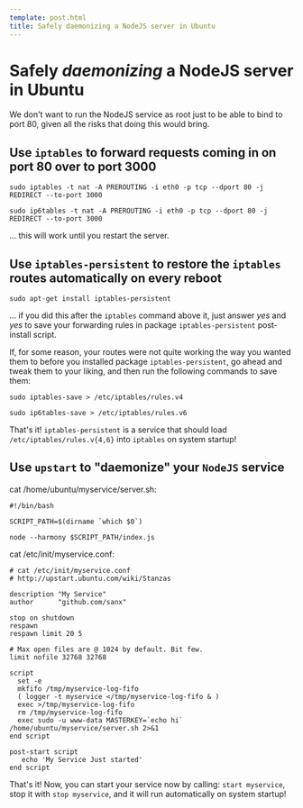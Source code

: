 ```yaml
---
template: post.html
title: Safely daemonizing a NodeJS server in Ubuntu
---
```

Safely *daemonizing* a NodeJS server in Ubuntu
====

We don't want to run the NodeJS service as root just to be able to bind to
port 80, given all the risks that doing this would bring.

Use `iptables` to forward requests coming in on port 80 over to port 3000
----

`sudo iptables -t nat -A PREROUTING -i eth0 -p tcp --dport 80 -j REDIRECT --to-port 3000`

`sudo ip6tables -t nat -A PREROUTING -i eth0 -p tcp --dport 80 -j REDIRECT --to-port 3000`

... this will work until you restart the server.

Use `iptables-persistent` to restore the `iptables` routes automatically on every reboot
----

`sudo apt-get install iptables-persistent`

... if you did this after the `iptables` command above it, just answer *yes* and *yes*
to save your forwarding rules in package `iptables-persistent` post-install script.

If, for some reason, your routes were not quite working the way you wanted them to
before you installed package `iptables-persistent`, go ahead and tweak them to your
liking, and then run the following commands to save them:

`sudo iptables-save > /etc/iptables/rules.v4`

`sudo ip6tables-save > /etc/iptables/rules.v6`

That's it! `iptables-persistent` is a service that should load `/etc/iptables/rules.v{4,6}`
into `iptables` on system startup!

Use `upstart` to "daemonize" your `NodeJS` service
----

cat /home/ubuntu/myservice/server.sh:

    #!/bin/bash

    SCRIPT_PATH=$(dirname `which $0`)

    node --harmony $SCRIPT_PATH/index.js

cat /etc/init/myservice.conf:

    # cat /etc/init/myservice.conf
    # http://upstart.ubuntu.com/wiki/Stanzas

    description "My Service"
    author      "github.com/sanx"

    stop on shutdown
    respawn
    respawn limit 20 5

    # Max open files are @ 1024 by default. Bit few.
    limit nofile 32768 32768

    script
      set -e
      mkfifo /tmp/myservice-log-fifo
      ( logger -t myservice </tmp/myservice-log-fifo & )
      exec >/tmp/myservice-log-fifo
      rm /tmp/myservice-log-fifo
      exec sudo -u www-data MASTERKEY=`echo hi` /home/ubuntu/myservice/server.sh 2>&1
    end script

    post-start script
       echo 'My Service Just started'
    end script

That's it! Now, you can start your service now by calling: `start myservice`, stop
it with `stop myservice`, and it will run automatically on system startup!
